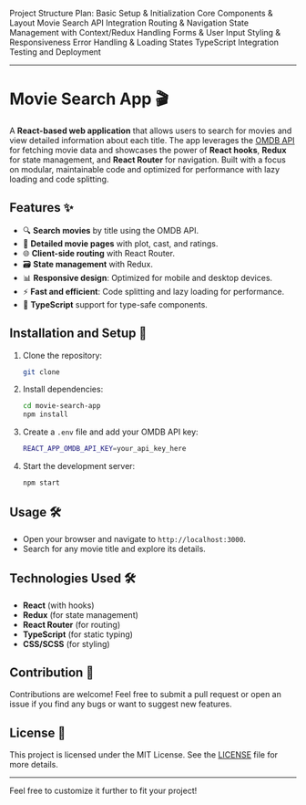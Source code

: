 Project Structure Plan:
Basic Setup & Initialization
Core Components & Layout
Movie Search API Integration
Routing & Navigation
State Management with Context/Redux
Handling Forms & User Input
Styling & Responsiveness
Error Handling & Loading States
TypeScript Integration
Testing and Deployment

---
# Movie Search App 🎬

A **React-based web application** that allows users to search for movies and view detailed information about each title. The app leverages the [OMDB API](http://www.rwegohub.com/) for fetching movie data and showcases the power of **React hooks**, **Redux** for state management, and **React Router** for navigation. Built with a focus on modular, maintainable code and optimized for performance with lazy loading and code splitting.

## Features ✨
- 🔍 **Search movies** by title using the OMDB API.
- 📄 **Detailed movie pages** with plot, cast, and ratings.
- 🌐 **Client-side routing** with React Router.
- 🗃 **State management** with Redux.
- 📊 **Responsive design**: Optimized for mobile and desktop devices.
- ⚡ **Fast and efficient**: Code splitting and lazy loading for performance.
- 🎨 **TypeScript** support for type-safe components.

## Installation and Setup 🚀
1. Clone the repository:
   ```bash
   git clone 
   ```
2. Install dependencies:
   ```bash
   cd movie-search-app
   npm install
   ```
3. Create a `.env` file and add your OMDB API key:
   ```bash
   REACT_APP_OMDB_API_KEY=your_api_key_here
   ```
4. Start the development server:
   ```bash
   npm start
   ```

## Usage 🛠️
- Open your browser and navigate to `http://localhost:3000`.
- Search for any movie title and explore its details.

## Technologies Used 🛠
- **React** (with hooks)
- **Redux** (for state management)
- **React Router** (for routing)
- **TypeScript** (for static typing)
- **CSS/SCSS** (for styling)

## Contribution 🤝
Contributions are welcome! Feel free to submit a pull request or open an issue if you find any bugs or want to suggest new features.

## License 📄
This project is licensed under the MIT License. See the [LICENSE](LICENSE) file for more details.

---

Feel free to customize it further to fit your project!
